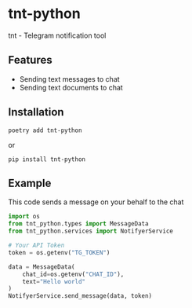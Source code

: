 # tnt-python

tnt - Telegram notification tool

## Features

* Sending text messages to chat
* Sending text documents to chat


## Installation

```
poetry add tnt-python
```

or

```
pip install tnt-python
```

## Example

This code sends a message on your behalf to the chat

```python
import os
from tnt_python.types import MessageData
from tnt_python.services import NotifyerService

# Your API Token
token = os.getenv("TG_TOKEN")

data = MessageData(
    chat_id=os.getenv("CHAT_ID"),
    text="Hello world"
)
NotifyerService.send_message(data, token)
```